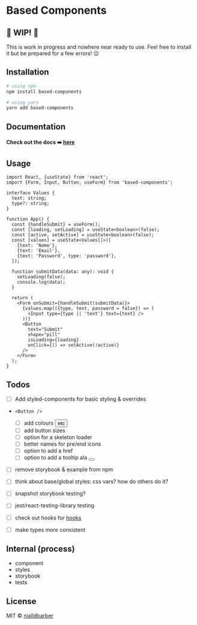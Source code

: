 # Based Components

## 🚧 WIP! 🚧

This is work in progress and nowhere near ready to use. Feel free to install it but be prepared for a few errors! 😉

## Installation

```zsh
# using npm
npm install based-components

# using yarn
yarn add based-components
```

## Documentation

#### Check out the docs ➡️ [here](https://nialldbarber.github.io/based-components)

## Usage

```tsx
import React, {useState} from 'react';
import {Form, Input, Button, useForm} from 'based-components';

interface Values {
  text: string;
  type?: string;
}

function App() {
  const {handleSubmit} = useForm();
  const [loading, setLoading] = useState<boolean>(false);
  const [active, setActive] = useState<boolean>(false);
  const [values] = useState<Values[]>([
    {text: 'Name'},
    {text: 'Email'},
    {text: 'Password', type: 'password'},
  ]);

  function submitData(data: any): void {
    setLoading(false);
    console.log(data);
  }

  return (
    <Form onSubmit={handleSubmit(submitData)}>
      {values.map(({type, text, password = false}) => (
        <Input type={type || 'text'} text={text} />
      ))}
      <Button
        text="Submit"
        shape="pill"
        isLoading={loading}
        onClick={() => setActive(!active)}
      />
    </Form>
  );
}
```

## Todos

- [ ] Add styled-components for basic styling & overrides
- `<Button />`

  - [ ] add colours <Button kind="primary" /> etc
  - [ ] add button sizes
  - [ ] option for a skeleton loader
  - [ ] better names for pre/end icons
  - [ ] option to add a href
  - [ ] option to add a tooltip ala <Button tooltipPosition="right" tooltipAlignment="end" iconDescription="Tooltip text" />

- [ ] remove storybook & example from npm
- [ ] think about base/global styles: css vars? how do others do it?
- [ ] snapshot storybook testing?
- [ ] jest/react-testing-library testing
- [ ] check out hooks for [hooks](https://react-hook-form.com/)

- [ ] make types more consistent

## Internal (process)

- component
- styles
- storybook
- tests

## License

MIT © [nialldbarber](https://github.com/nialldbarber)
